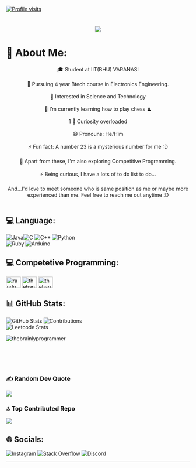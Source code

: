 [![Profile visits](https://visitcount.itsvg.in/api?id=TheBrainlyProgrammer&icon=10&color=13)](https://visitcount.itsvg.in)

<h1 align="center">
    <img src="https://readme-typing-svg.herokuapp.com/?font=Righteous&size=35&center=true&vCenter=true&width=500&height=70&duration=4000&lines=print(Hello+There!+👋);+I'm+Swetank!;Student+at+IIT(BHU)+Varanasi;+Coding+Enthusiast;Also+interested+in+Robotics"; />
</h1>

# 💫 About Me:
<div align="center">

🎓 Student at IIT(BHU) VARANASI<br><br>
📑 Pursuing 4 year Btech course in Electronics Engineering. <br><br>
🚀 Interested in Science and Technology <br><br>
🌱 I’m currently learning how to play chess ♟ <br><br>1
🔭 Curiosity overloaded <br><br>
😄 Pronouns: He/Him <br><br>
⚡ Fun fact: A number 23 is a mysterious number for me :D<br><br>
🔭 Apart from these, I'm also exploring Competitive Programming.<br><br>
⚡ Being curious, I have a lots of to do list to do...<br><br> 
And...I'd love to meet someone who is same position as me or maybe more experienced than me. Feel free to reach me out anytime :D<br><br>

</div>


## 💻 Language:
![Java](https://img.shields.io/badge/java-%23ED8B00.svg?style=for-the-badge&logo=openjdk&logoColor=white)![C](https://img.shields.io/badge/c-%2300599C.svg?style=for-the-badge&logo=c&logoColor=white) ![C++](https://img.shields.io/badge/c++-%2300599C.svg?style=for-the-badge&logo=c%2B%2B&logoColor=white) ![Python](https://img.shields.io/badge/python-3670A0?style=for-the-badge&logo=python&logoColor=ffdd54) <br>![Ruby](https://img.shields.io/badge/ruby-%23CC342D.svg?style=for-the-badge&logo=ruby&logoColor=white) ![Arduino](https://img.shields.io/badge/-Arduino-00979D?style=for-the-badge&logo=Arduino&logoColor=white)

## 💻 Competetive Programming:
<a href="https://www.leetcode.com/random_coder0023" target="blank"><img align="center" src="https://raw.githubusercontent.com/rahuldkjain/github-profile-readme-generator/master/src/images/icons/Social/leet-code.svg" alt="random_coder0023" height="30" width="40" /></a>
<a href="https://www.hackerrank.com/thehappycoder001" target="blank"><img align="center" src="https://raw.githubusercontent.com/rahuldkjain/github-profile-readme-generator/master/src/images/icons/Social/hackerrank.svg" alt="thehappycoder001" height="30" width="40" /></a>
<a href="https://codeforces.com/profile/thehappycoder" target="blank"><img align="center" src="https://raw.githubusercontent.com/rahuldkjain/github-profile-readme-generator/master/src/images/icons/Social/codeforces.svg" alt="thehappycoder" height="30" width="40" /></a>


## 📊 GitHub Stats:
![GitHub Stats](https://github-readme-stats.vercel.app/api?username=TheBrainlyProgrammer&theme=dark&hide_border=true&include_all_commits=true&count_private=true)
![Contributions](https://github-readme-streak-stats.herokuapp.com/?user=TheBrainlyProgrammer&theme=dark&hide_border=true)<br/>
![Leetcode Stats](https://leetcard.jacoblin.cool/Random_coder0023?theme=dark&ext=heatmap) <br/>
<p><img align="left" src="https://github-readme-stats.vercel.app/api/top-langs?username=thebrainlyprogrammer&theme=dark&hide_border=true&include_all_commits=true&count_private=true&show_icons=true&locale=en&layout=compact" alt="thebrainlyprogrammer" /></p><br><br><br><br><br>

### ✍️ Random Dev Quote
![](https://quotes-github-readme.vercel.app/api?type=vetical&theme=dark)

### 🔝 Top Contributed Repo
![](https://github-contributor-stats.vercel.app/api?username=TheBrainlyProgrammer&limit=5&theme=dark&combine_all_yearly_contributions=true)

## 🌐 Socials:
[![Instagram](https://img.shields.io/badge/Instagram-%23E4405F.svg?logo=Instagram&logoColor=white)](https://instagram.com/itz.swetank_23) 
[![Stack Overflow](https://img.shields.io/badge/-Stackoverflow-FE7A16?logo=stack-overflow&logoColor=white)](https://stackoverflow.com/users/20127594) 
[![Discord](https://img.shields.io/badge/Discord-7289DA?style=for-the-badge&logo=discord&logoColor=white)](https://discordapp.com/users/1211212970961403924)


---
